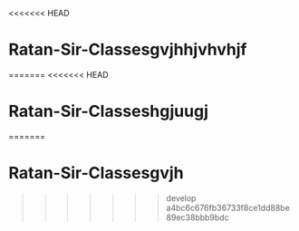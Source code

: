 <<<<<<< HEAD
# Ratan-Sir-Classesgvjhhjvhvhjf
=======
<<<<<<< HEAD
# Ratan-Sir-Classeshgjuugj
=======
# Ratan-Sir-Classesgvjh
>>>>>>> develop
>>>>>>> a4bc6c676fb36733f8ce1dd88be89ec38bbb9bdc

